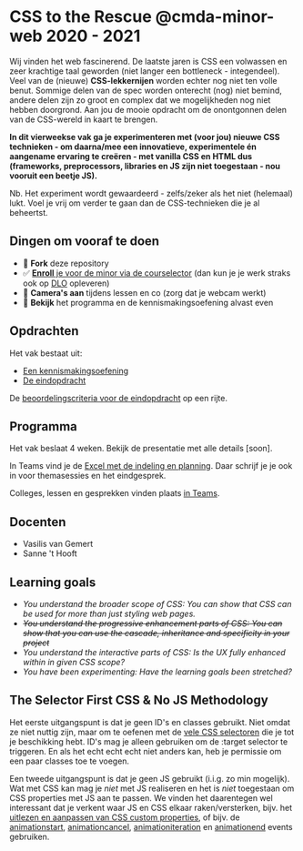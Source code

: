 # CSS to the Rescue @cmda-minor-web 2020 - 2021

Wij vinden het web fascinerend. De laatste jaren is CSS een volwassen en zeer krachtige taal geworden (niet langer een bottleneck - integendeel). Veel van de (nieuwe) **CSS-lekkernijen** worden echter nog niet ten volle benut. Sommige delen van de spec worden onterecht (nog) niet bemind, andere delen zijn zo groot en complex dat we mogelijkheden nog niet hebben doorgrond. Aan jou de  mooie opdracht om de onontgonnen delen van de CSS-wereld in kaart te brengen.

**In dit vierweekse vak ga je experimenteren met (voor jou) nieuwe CSS technieken - om daarna/mee een innovatieve, experimentele én aangename ervaring te creëren - met vanilla CSS en HTML dus (frameworks, preprocessors, libraries en JS zijn niet toegestaan - nou vooruit een beetje JS).**

Nb. Het experiment wordt gewaardeerd - zelfs/zeker als het niet (helemaal) lukt. Voel je vrij om verder te gaan dan de CSS-technieken die je al beheertst.

## Dingen om vooraf te doen
- 🔱 **Fork** deze repository
- ✅ [**Enroll** je voor de minor via de courselector](https://icthva.sharepoint.com/sites/courseselector#/CourseSelector/web-design-and-development/2020-2021) (dan kun je je werk straks ook op [DLO](https://dlo.mijnhva.nl/d2l/home/275640) opleveren)
- 🎥 **Camera's aan** tijdens lessen en co (zorg dat je webcam werkt)
- 📒 **Bekijk** het programma en de kennismakingsoefening alvast even

## Opdrachten
Het vak bestaat uit:
- [Een kennismakingsoefening](https://cmda-minor-web.github.io/css-to-the-rescue-2021/oefening.html)
- [De eindopdracht](https://cmda-minor-web.github.io/css-to-the-rescue-2021/index.html)

De [beoordelingscriteria voor de eindopdracht](https://cmda-minor-web.github.io/css-to-the-rescue-2021/beoordelingsformulier.html) op een rijte.

## Programma
Het vak beslaat 4 weken. Bekijk de presentatie met alle details [soon]. 

In Teams vind je de [Excel met de indeling en planning](https://teams.microsoft.com/l/file/6E37FED4-91C7-4293-A7C4-C0309D24634D?tenantId=0907bb1e-21fc-476f-8843-02d09ceb59a7&fileType=xlsx&objectUrl=https%3A%2F%2Ficthva.sharepoint.com%2Fsites%2FFDMCI_EDU__CMD20_21_Minor_Web_5i7j73jt%2FShared%20Documents%2F03%20-%20CSS%20to%20the%20Rescue%2FCSS%20to%20the%20rescue%20-%20Indeling%20%26%20Planning.xlsx&baseUrl=https%3A%2F%2Ficthva.sharepoint.com%2Fsites%2FFDMCI_EDU__CMD20_21_Minor_Web_5i7j73jt&serviceName=teams&threadId=19:84bbb4a3b90d40a6b434649359689744@thread.tacv2&groupId=5d001f9a-0a4b-4768-92b1-0f1768328ba3). 
Daar schrijf je je ook in voor themasessies en het eindgesprek.

Colleges, lessen en gesprekken vinden plaats [in Teams](https://teams.microsoft.com/l/channel/19%3a84bbb4a3b90d40a6b434649359689744%40thread.tacv2/03%2520-%2520CSS%2520to%2520the%2520Rescue?groupId=5d001f9a-0a4b-4768-92b1-0f1768328ba3&tenantId=0907bb1e-21fc-476f-8843-02d09ceb59a7).

## Docenten
- Vasilis van Gemert
- Sanne 't Hooft

## Learning goals
- _You understand the broader scope of CSS: You can show that CSS can be used for more than just styling web pages._
- ~~_You understand the progressive enhancement parts of CSS: You can show that you can use the cascade, inheritance and specificity in your project_~~
- _You understand the interactive parts of CSS: Is the UX fully enhanced within in given CSS scope?_
- _You have been experimenting: Have the learning goals been stretched?_

[](https://docs.google.com/spreadsheets/d/1Xv48MSiACNmnM6nXpGGUb8mJDC459uSaxJszO_zLEp8/edit?usp=sharing)

## The Selector First CSS & No JS Methodology
Het eerste uitgangspunt is dat je geen ID's en classes gebruikt. Niet omdat ze niet nuttig zijn, maar om te oefenen met de [vele CSS selectoren](https://css-tricks.com/almanac/) die je tot je beschikking hebt. ID's mag je alleen gebruiken om de :target selector te triggeren. En als het echt echt echt niet anders kan, heb je permissie om een paar classes toe te voegen.

Een tweede uitgangspunt is dat je geen JS gebruikt (i.i.g. zo min mogelijk). Wat met CSS kan mag je *niet* met JS realiseren en het is *niet* toegestaan om CSS properties met JS aan te passen. We vinden het daarentegen wel interessant dat je verkent waar JS en CSS elkaar raken/versterken, bijv. het [uitlezen en aanpassen van CSS custom properties](https://developer.mozilla.org/en-US/docs/Web/CSS/Using_CSS_custom_properties), of bijv. de [animationstart](https://developer.mozilla.org/en-US/docs/Web/API/HTMLElement/animationstart_event), [animationcancel](https://developer.mozilla.org/en-US/docs/Web/API/HTMLElement/animationcancel_event), [animationiteration](https://developer.mozilla.org/en-US/docs/Web/API/HTMLElement/animationiteration_event) en [animationend](https://developer.mozilla.org/en-US/docs/Web/API/HTMLElement/animationend_event) events gebruiken.